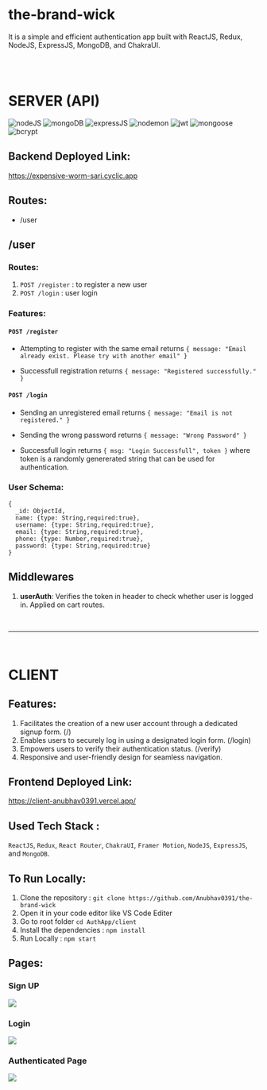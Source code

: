 # the-brand-wick

It is a simple and efficient authentication app built with ReactJS, Redux, NodeJS, ExpressJS, MongoDB, and ChakraUI.

<br/><br/>
# SERVER (API)
![nodeJS](https://img.shields.io/badge/Node.js-339933?style=for-the-badge&logo=nodedotjs&logoColor=white)
![mongoDB](https://img.shields.io/badge/MongoDB-000000?style=for-the-badge&logo=mongodb&logoColor=4EA94B)
![expressJS](https://img.shields.io/badge/Express.js-000000?style=for-the-badge&logo=express&logoColor=white)
![nodemon](https://img.shields.io/badge/Nodemon-000000?style=for-the-badge&logo=Nodemon&logoColor=76D04B)
![jwt](https://img.shields.io/badge/JWT-000000?style=for-the-badge&logo=JSON%20web%20tokens&logoColor=white)
![mongoose](https://img.shields.io/badge/Mongoose-000000?style=for-the-badge)
![bcrypt](https://img.shields.io/badge/Bcrypt-000000?style=for-the-badge)

## Backend Deployed Link:

https://expensive-worm-sari.cyclic.app

## Routes:

- /user

## /user

### Routes:

1. `POST /register` : to register a new user
2. `POST /login` : user login

### Features:

#### `POST /register`

- Attempting to register with the same email returns `{ message: "Email already exist. Please try with another email" }`

- Successfull registration returns `{ message: "Registered successfully." }`

#### `POST /login`

- Sending an unregistered email returns `{ message: "Email is not registered." }`

- Sending the wrong password returns `{ message: "Wrong Password" }`

* Successfull login returns `{ msg: "Login Successfull", token }` where token is a randomly genererated string that can be used for authentication.

### User Schema:

```
{
  _id: ObjectId,
  name: {type: String,required:true},
  username: {type: String,required:true},
  email: {type: String,required:true},
  phone: {type: Number,required:true},
  password: {type: String,required:true}
}
```

## Middlewares

1. **userAuth**: Verifies the token in header to check whether user is logged in. Applied on cart routes.


<br/><hr/><br/>


# CLIENT 

## Features: 

1. Facilitates the creation of a new user account through a dedicated signup form.   (/)
2. Enables users to securely log in using a designated login form.   (/login)
3. Empowers users to verify their authentication status.   (/verify)
4. Responsive and user-friendly design for seamless navigation.

## Frontend Deployed Link:

https://client-anubhav0391.vercel.app/

## Used Tech Stack :

`ReactJS`, `Redux`, `React Router`, `ChakraUI`, `Framer Motion`, `NodeJS`, `ExpressJS`, and `MongoDB`. 

## To Run Locally:

1. Clone the repository : `git clone https://github.com/Anubhav0391/the-brand-wick`
2. Open it in your code editor like VS Code Editer
3. Go to root folder `cd AuthApp/client`
4. Install the dependencies : `npm install`
5. Run Locally : `npm start`

## Pages:

### Sign UP 
<img src="https://i.ibb.co/mhN5d7L/login.png"/>

### Login
<img src="https://i.ibb.co/2Y9XpsJ/Login2.png"/>

### Authenticated Page
<img src="https://i.ibb.co/gySc3vm/token.png"/>
